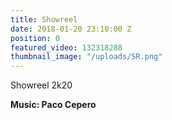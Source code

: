 ```yaml
---
title: Showreel
date: 2018-01-20 23:10:00 Z
position: 0
featured_video: 132318288
thumbnail_image: "/uploads/SR.png"
---
```


Showreel 2k20<br>

**Music: Paco Cepero**